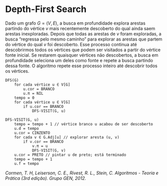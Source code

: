 # Depth-First Search

Dado um grafo $G = (V, E)$, a busca em profundidade explora arestas partindo do vértice $v$ mais recentemente descoberto do qual ainda saem arestas inexploradas. Depois que todas as arestas de $v$ foram exploradas, a busca “regressa pelo mesmo caminho” para explorar as arestas que partem do vértice do qual $v$ foi descoberto. Esse processo continua até descobrirmos todos os vértices que podem ser visitados a partir do vértice fonte inicial. Se restarem quaisquer vértices não descobertos, a busca em profundidade seleciona um deles como fonte e repete a busca partindo dessa fonte. O algoritmo repete esse processo inteiro até descobrir todos os vértices.

```
DFS(G)
    for cada vértice u ∈ V[G]
        u.cor = BRANCO
        u.π = NIL
    tempo = 0
    for cada vértice u ∈ V[G]
        if u.cor == BRANCO
            DFS-VISIT(G, u)
```

```
DFS-VISIT(G, u)
    tempo = tempo + 1 // vértice branco u acabou de ser descoberto
    u.d = tempo
    u.cor = CINZENTO
    for cada v ∈ G.Adj[u] // explorar aresta (u, v)
        if v.cor == BRANCO
            v.π = u
            DFS-VISIT(G, v)
    u.cor = PRETO // pintar u de preto; está terminado
    tempo = tempo + 1
    u.f = tempo
```

*Cormen, T. H, Leiserson, C. E., Rivest, R. L., Stein, C. Algoritmos - Teoria e Prática (3rd edição). Grupo GEN, 2012.*